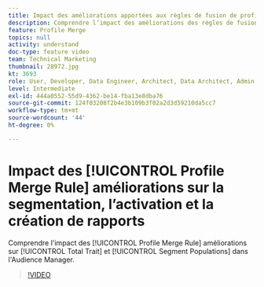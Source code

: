 ```yaml
---
title: Impact des améliorations apportées aux règles de fusion de profils sur la segmentation, l’activation et la création de rapports
description: Comprendre l’impact des améliorations des règles de fusion de profils sur les populations totales de caractéristiques et de segments dans l’interface utilisateur d’Audience Manager
feature: Profile Merge
topics: null
activity: understand
doc-type: feature video
team: Technical Marketing
thumbnail: 28972.jpg
kt: 3693
role: User, Developer, Data Engineer, Architect, Data Architect, Admin, Leader
level: Intermediate
exl-id: 444a0552-55d9-4362-be14-fba13e8dba76
source-git-commit: 124f03208f2b4e3b109b3f02a2d3d59210da5cc7
workflow-type: tm+mt
source-wordcount: '44'
ht-degree: 0%

---
```


# Impact des [!UICONTROL Profile Merge Rule] améliorations sur la segmentation, l’activation et la création de rapports

Comprendre l&#39;impact des [!UICONTROL Profile Merge Rule] améliorations sur [!UICONTROL Total Trait] et [!UICONTROL Segment Populations] dans l&#39;Audience Manager.

>[!VIDEO](https://video.tv.adobe.com/v/28972/?quality=12)
